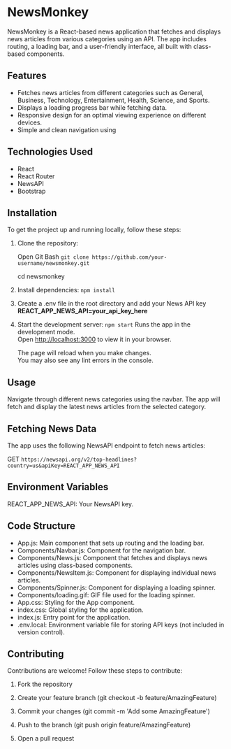 # NewsMonkey

NewsMonkey is a React-based news application that fetches and displays news articles from various categories using an API. The app includes routing, a loading bar, and a user-friendly interface, all built with class-based components.

## Features

- Fetches news articles from different categories such as General, Business, Technology, Entertainment, Health, Science, and Sports.
- Displays a loading progress bar while fetching data.
- Responsive design for an optimal viewing experience on different devices.
- Simple and clean navigation using 

## Technologies Used

- React
- React Router
- NewsAPI
- Bootstrap

## Installation

To get the project up and running locally, follow these steps:

1. Clone the repository:

    Open Git Bash
    `git clone https://github.com/your-username/newsmonkey.git`

    cd newsmonkey

2. Install dependencies:
    `npm install`

3. Create a .env file in the root directory and add your News API key
    **REACT_APP_NEWS_API=your_api_key_here**

4. Start the development server:
    `npm start`
    Runs the app in the development mode.\
    Open [http://localhost:3000](http://localhost:3000) to view it in your browser.

    The page will reload when you make changes.\
    You may also see any lint errors in the console.

## Usage

Navigate through different news categories using the navbar. The app will fetch and display the latest news articles from the selected category.

## Fetching News Data

The app uses the following NewsAPI endpoint to fetch news articles:

GET `https://newsapi.org/v2/top-headlines?country=us&apiKey=REACT_APP_NEWS_API`

## Environment Variables

REACT_APP_NEWS_API: Your NewsAPI key.

## Code Structure

- App.js: Main component that sets up routing and the loading bar.
- Components/Navbar.js: Component for the navigation bar.
- Components/News.js: Component that fetches and displays news articles using class-based components.
- Components/NewsItem.js: Component for displaying individual news articles.
- Components/Spinner.js: Component for displaying a loading spinner.
- Components/loading.gif: GIF file used for the loading spinner.
- App.css: Styling for the App component.
- index.css: Global styling for the application.
- index.js: Entry point for the application.
- .env.local: Environment variable file for storing API keys (not included in version control).

## Contributing

Contributions are welcome! Follow these steps to contribute:

1. Fork the repository

2. Create your feature branch (git checkout -b feature/AmazingFeature)

3. Commit your changes (git commit -m 'Add some AmazingFeature')

4. Push to the branch (git push origin feature/AmazingFeature)

5. Open a pull request

